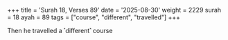 +++
title = 'Surah 18, Verses 89'
date = '2025-08-30'
weight = 2229
surah = 18
ayah = 89
tags = ["course", "different", "travelled"]
+++

Then he travelled a ˹different˺ course